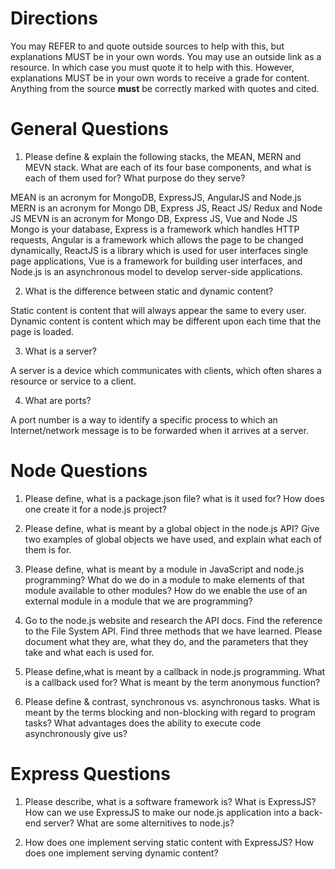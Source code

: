 # Directions
You may REFER to and quote outside sources to help with this, but explanations MUST be in your own words. You may use an outside link as a resource. In which case you must quote it to help with this. However, explanations MUST be in your own words to receive a grade for content. Anything from the source **must** be correctly marked with quotes and cited.

# General Questions
1. Please define & explain the following stacks, the MEAN, MERN and MEVN stack. 
   What are each of its four base components, and what is each of them used for? 
   What purpose do they serve? 

MEAN is an acronym for MongoDB, ExpressJS, AngularJS and Node.js
MERN is an acronym for Mongo DB, Express JS, React JS/ Redux and Node JS
MEVN is an acronym for Mongo DB, Express JS, Vue and Node JS
Mongo is your database, Express is a framework which handles HTTP requests, Angular is a framework which allows the page to be changed dynamically, ReactJS is a library which is used for user interfaces single page applications, Vue is a framework for building user interfaces, and Node.js is an asynchronous model to develop server-side applications.


2. What is the difference between static and dynamic content? 

Static content is content that will always appear the same to every user. Dynamic content is content which may be different upon each time that the page is loaded.

3. What is a server?

A server is a device which communicates with clients, which often shares a resource or service to a client.

4. What are ports?

A port number is a way to identify a specific process to which an Internet/network message is to be forwarded when it arrives at a server.

# Node Questions

1. Please define, what is a package.json file? 
   what is it used for? 
   How does one create it for a node.js project? 



2. Please define, what is meant by a global object in the node.js API? 
   Give two examples of global objects we have used, and explain what each of them is for. 



3. Please define, what is meant by a module in JavaScript and node.js programming? 
   What do we do in a module to make elements of that module available to other modules? 
   How do we enable the use of an external module in a module that we are programming? 
   


4. Go to the node.js website and research the API docs. 
   Find the reference to the File System API. 
   Find three methods that we have learned. 
   Please document what they are, what they do, and the parameters that they take and what each is used for.



5. Please define,what is meant by a callback in node.js programming. 
   What is a callback used for? 
   What is meant by the term anonymous function? 

   

6.  Please define & contrast, synchronous vs. asynchronous tasks. 
    What is meant by the terms blocking and non-blocking with regard to program tasks? 
    What advantages does the ability to execute code asynchronously give us? 



# Express Questions

1.  Please describe, what is a software framework is? 
    What is ExpressJS? 
    How can we use ExpressJS to make our node.js application into a back-end server? 
    What are some alternitives to node.js?


   
2.  How does one implement serving static content with ExpressJS? 
    How does one implement serving dynamic content? 

